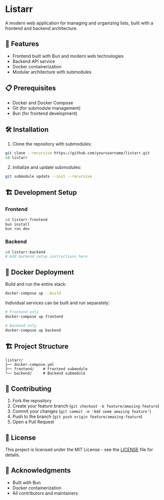 # Listarr

A modern web application for managing and organizing lists, built with a frontend and backend architecture.

## 🚀 Features

- Frontend built with Bun and modern web technologies
- Backend API service
- Docker containerization
- Modular architecture with submodules

## 📋 Prerequisites

- Docker and Docker Compose
- Git (for submodule management)
- Bun (for frontend development)

## 🛠️ Installation

1. Clone the repository with submodules:
```bash
git clone --recursive https://github.com/yourusername/listarr.git
cd listarr
```

2. Initialize and update submodules:
```bash
git submodule update --init --recursive
```

## 🏗️ Development Setup

### Frontend
```bash
cd listarr-frontend
bun install
bun run dev
```

### Backend
```bash
cd listarr-backend
# Add backend setup instructions here
```

## 🐳 Docker Deployment

Build and run the entire stack:
```bash
docker-compose up --build
```

Individual services can be built and run separately:
```bash
# Frontend only
docker-compose up frontend

# Backend only
docker-compose up backend
```

## 🏗️ Project Structure

```
listarr/
├── docker-compose.yml
├── frontend/    # Frontend submodule
└── backend/     # Backend submodule
```

## 🤝 Contributing

1. Fork the repository
2. Create your feature branch (`git checkout -b feature/amazing-feature`)
3. Commit your changes (`git commit -m 'Add some amazing feature'`)
4. Push to the branch (`git push origin feature/amazing-feature`)
5. Open a Pull Request

## 📝 License

This project is licensed under the MIT License - see the [LICENSE](LICENSE) file for details.

## 🙏 Acknowledgments

- Built with Bun
- Docker containerization
- All contributors and maintainers


